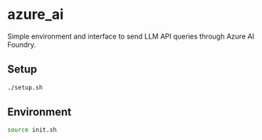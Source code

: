 # azure_ai

Simple environment and interface to send LLM API queries through Azure AI Foundry.

## Setup

```bash
./setup.sh
```

## Environment

```bash
source init.sh
```

